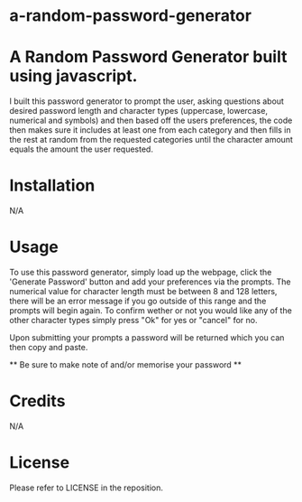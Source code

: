 # a-random-password-generator

# A Random Password Generator built using javascript.

I built this password generator to prompt the user, asking questions about desired password length and character types (uppercase, lowercase, numerical and symbols) and then based off the users preferences, the code then makes sure it includes at least one from each category and then fills in the rest at random from the requested categories until the character amount equals the amount the user requested.

# Installation
N/A

# Usage
To use this password generator, simply load up the webpage, click the 'Generate Password' button and add your preferences via the prompts. The numerical value for character length must be between 8 and 128 letters, there will be an error message if you go outside of this range and the prompts will begin again. To confirm wether or not you would like any of the other character types simply press "Ok" for yes or "cancel" for no. 

Upon submitting your prompts a password will be returned which you can then copy and paste. 

** Be sure to make note of and/or memorise your password **

# Credits
N/A

# License
Please refer to LICENSE in the reposition.

